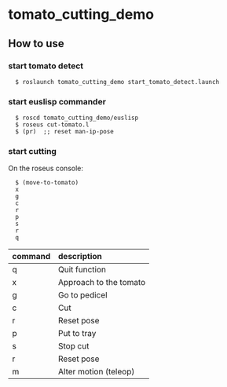 # tomato_cutting_demo

## How to use

### start tomato detect

```
  $ roslaunch tomato_cutting_demo start_tomato_detect.launch
```

### start euslisp commander

```
  $ roscd tomato_cutting_demo/euslisp
  $ roseus cut-tomato.l
  $ (pr)  ;; reset man-ip-pose
```

### start cutting

On the roseus console:

```
  $ (move-to-tomato)
  x
  g
  c
  r
  p
  s
  r
  q
```

| command | description |
|:--------|:------------|
| q | Quit function |
| x | Approach to the tomato |
| g | Go to pedicel |
| c | Cut |
| r | Reset pose |
| p | Put to tray |
| s | Stop cut |
| r | Reset pose |
| m | Alter motion (teleop) |

